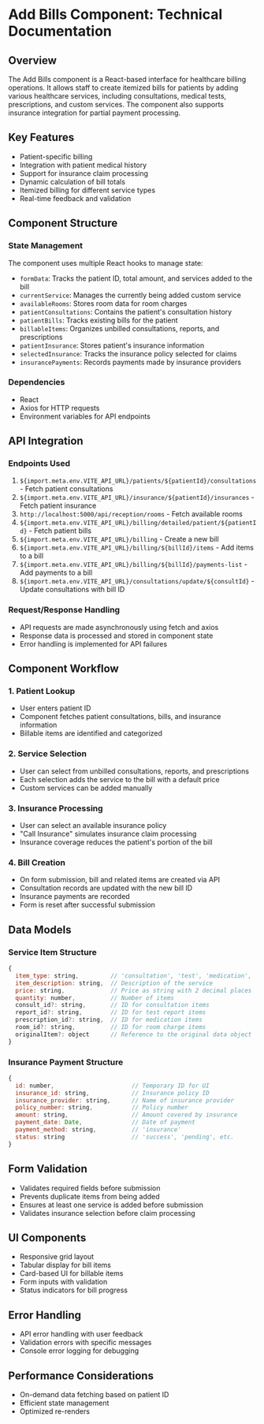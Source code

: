 # Add Bills Component: Technical Documentation

## Overview
The Add Bills component is a React-based interface for healthcare billing operations. It allows staff to create itemized bills for patients by adding various healthcare services, including consultations, medical tests, prescriptions, and custom services. The component also supports insurance integration for partial payment processing.

## Key Features
- Patient-specific billing
- Integration with patient medical history
- Support for insurance claim processing
- Dynamic calculation of bill totals
- Itemized billing for different service types
- Real-time feedback and validation

## Component Structure

### State Management
The component uses multiple React hooks to manage state:
- `formData`: Tracks the patient ID, total amount, and services added to the bill
- `currentService`: Manages the currently being added custom service
- `availableRooms`: Stores room data for room charges
- `patientConsultations`: Contains the patient's consultation history
- `patientBills`: Tracks existing bills for the patient
- `billableItems`: Organizes unbilled consultations, reports, and prescriptions
- `patientInsurance`: Stores patient's insurance information
- `selectedInsurance`: Tracks the insurance policy selected for claims
- `insurancePayments`: Records payments made by insurance providers

### Dependencies
- React
- Axios for HTTP requests
- Environment variables for API endpoints

## API Integration

### Endpoints Used
1. `${import.meta.env.VITE_API_URL}/patients/${patientId}/consultations` - Fetch patient consultations
2. `${import.meta.env.VITE_API_URL}/insurance/${patientId}/insurances` - Fetch patient insurance
3. `http://localhost:5000/api/reception/rooms` - Fetch available rooms
4. `${import.meta.env.VITE_API_URL}/billing/detailed/patient/${patientId}` - Fetch patient bills
5. `${import.meta.env.VITE_API_URL}/billing` - Create a new bill
6. `${import.meta.env.VITE_API_URL}/billing/${billId}/items` - Add items to a bill
7. `${import.meta.env.VITE_API_URL}/billing/${billId}/payments-list` - Add payments to a bill
8. `${import.meta.env.VITE_API_URL}/consultations/update/${consultId}` - Update consultations with bill ID

### Request/Response Handling
- API requests are made asynchronously using fetch and axios
- Response data is processed and stored in component state
- Error handling is implemented for API failures

## Component Workflow

### 1. Patient Lookup
- User enters patient ID
- Component fetches patient consultations, bills, and insurance information
- Billable items are identified and categorized

### 2. Service Selection
- User can select from unbilled consultations, reports, and prescriptions
- Each selection adds the service to the bill with a default price
- Custom services can be added manually

### 3. Insurance Processing
- User can select an available insurance policy
- "Call Insurance" simulates insurance claim processing
- Insurance coverage reduces the patient's portion of the bill

### 4. Bill Creation
- On form submission, bill and related items are created via API
- Consultation records are updated with the new bill ID
- Insurance payments are recorded
- Form is reset after successful submission

## Data Models

### Service Item Structure
```javascript
{
  item_type: string,         // 'consultation', 'test', 'medication', 'procedure', 'room_charge', 'other'
  item_description: string,  // Description of the service
  price: string,             // Price as string with 2 decimal places
  quantity: number,          // Number of items
  consult_id?: string,       // ID for consultation items
  report_id?: string,        // ID for test report items
  prescription_id?: string,  // ID for medication items
  room_id?: string,          // ID for room charge items
  originalItem?: object      // Reference to the original data object
}
```

### Insurance Payment Structure
```javascript
{
  id: number,                      // Temporary ID for UI
  insurance_id: string,            // Insurance policy ID
  insurance_provider: string,      // Name of insurance provider
  policy_number: string,           // Policy number
  amount: string,                  // Amount covered by insurance
  payment_date: Date,              // Date of payment
  payment_method: string,          // 'insurance'
  status: string                   // 'success', 'pending', etc.
}
```

## Form Validation
- Validates required fields before submission
- Prevents duplicate items from being added
- Ensures at least one service is added before submission
- Validates insurance selection before claim processing

## UI Components
- Responsive grid layout
- Tabular display for bill items
- Card-based UI for billable items
- Form inputs with validation
- Status indicators for bill progress

## Error Handling
- API error handling with user feedback
- Validation errors with specific messages
- Console error logging for debugging

## Performance Considerations
- On-demand data fetching based on patient ID
- Efficient state management
- Optimized re-renders

